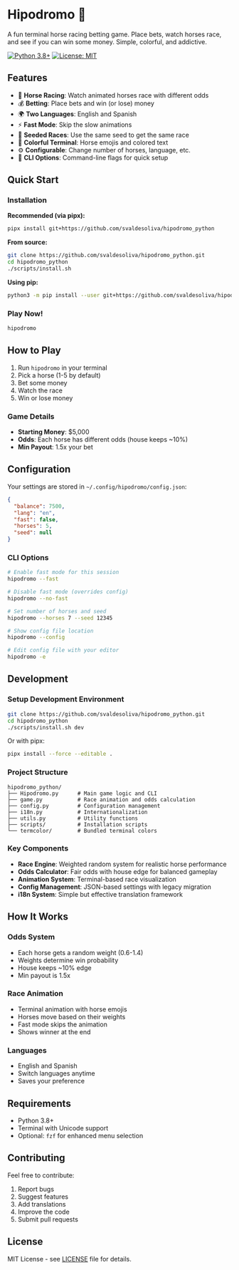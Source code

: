 # Hipodromo 🐎

A fun terminal horse racing betting game. Place bets, watch horses race, and see if you can win some money. Simple, colorful, and addictive.

[![Python 3.8+](https://img.shields.io/badge/python-3.8+-blue.svg)](https://www.python.org/downloads/)
[![License: MIT](https://img.shields.io/badge/License-MIT-yellow.svg)](https://opensource.org/licenses/MIT)


## Features

- 🏁 **Horse Racing**: Watch animated horses race with different odds
- 💰 **Betting**: Place bets and win (or lose) money
- 🌍 **Two Languages**: English and Spanish
- ⚡ **Fast Mode**: Skip the slow animations
- 🎲 **Seeded Races**: Use the same seed to get the same race
- 🎨 **Colorful Terminal**: Horse emojis and colored text
- ⚙️ **Configurable**: Change number of horses, language, etc.
- 📱 **CLI Options**: Command-line flags for quick setup

## Quick Start

### Installation

**Recommended (via pipx):**
```bash
pipx install git+https://github.com/svaldesoliva/hipodromo_python
```

**From source:**
```bash
git clone https://github.com/svaldesoliva/hipodromo_python.git
cd hipodromo_python
./scripts/install.sh
```

**Using pip:**
```bash
python3 -m pip install --user git+https://github.com/svaldesoliva/hipodromo_python
```

### Play Now!

```bash
hipodromo
```

## How to Play

1. Run `hipodromo` in your terminal
2. Pick a horse (1-5 by default)
3. Bet some money
4. Watch the race
5. Win or lose money

### Game Details

- **Starting Money**: $5,000
- **Odds**: Each horse has different odds (house keeps ~10%)
- **Min Payout**: 1.5x your bet

## Configuration

Your settings are stored in `~/.config/hipodromo/config.json`:

```json
{
  "balance": 7500,
  "lang": "en",
  "fast": false,
  "horses": 5,
  "seed": null
}
```

### CLI Options

```bash
# Enable fast mode for this session
hipodromo --fast

# Disable fast mode (overrides config)
hipodromo --no-fast

# Set number of horses and seed
hipodromo --horses 7 --seed 12345

# Show config file location
hipodromo --config

# Edit config file with your editor
hipodromo -e
```

## Development

### Setup Development Environment

```bash
git clone https://github.com/svaldesoliva/hipodromo_python.git
cd hipodromo_python
./scripts/install.sh dev
```

Or with pipx:
```bash
pipx install --force --editable .
```

### Project Structure

```
hipodromo_python/
├── Hipodromo.py      # Main game logic and CLI
├── game.py           # Race animation and odds calculation
├── config.py         # Configuration management
├── i18n.py           # Internationalization
├── utils.py          # Utility functions
├── scripts/          # Installation scripts
└── termcolor/        # Bundled terminal colors
```

### Key Components

- **Race Engine**: Weighted random system for realistic horse performance
- **Odds Calculator**: Fair odds with house edge for balanced gameplay
- **Animation System**: Terminal-based race visualization
- **Config Management**: JSON-based settings with legacy migration
- **i18n System**: Simple but effective translation framework

## How It Works

### Odds System

- Each horse gets a random weight (0.6-1.4)
- Weights determine win probability
- House keeps ~10% edge
- Min payout is 1.5x

### Race Animation

- Terminal animation with horse emojis
- Horses move based on their weights
- Fast mode skips the animation
- Shows winner at the end

### Languages

- English and Spanish
- Switch languages anytime
- Saves your preference

## Requirements

- Python 3.8+
- Terminal with Unicode support
- Optional: `fzf` for enhanced menu selection

## Contributing

Feel free to contribute:

1. Report bugs
2. Suggest features
3. Add translations
4. Improve the code
5. Submit pull requests

## License

MIT License - see [LICENSE](LICENSE) file for details.









